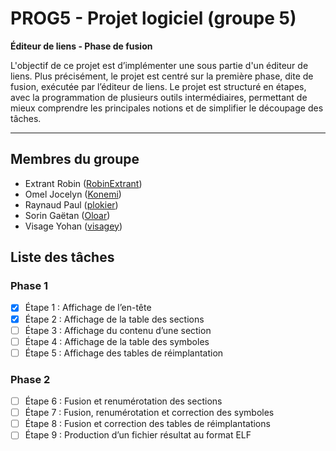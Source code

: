 # PROG5 - Projet logiciel (groupe 5)

**Éditeur de liens - Phase de fusion**

L'objectif  de  ce  projet  est  d’implémenter  une  sous  partie  d'un  éditeur  de  liens. Plus  précisément, le projet est centré sur la première phase, dite de fusion, exécutée par l’éditeur de liens. Le projet est structuré en étapes, avec la programmation de plusieurs outils intermédiaires, permettant de mieux comprendre les principales notions et de simplifier le découpage des tâches.

***

## Membres du groupe

* Extrant Robin ([RobinExtrant](https://github.com/RobinExtrant))
* Omel Jocelyn ([Konemi](https://github.com/Konemi))
* Raynaud Paul ([plokier](https://github.com/plokier))
* Sorin Gaëtan ([Oloar](https://github.com/Oloar))
* Visage Yohan ([visagey](https://github.com/visagey))

## Liste des tâches

### Phase 1
- [X] Étape 1 : Affichage de l’en-tête
- [X] Étape 2 : Affichage de la table des sections
- [ ] Étape 3 : Affichage du contenu d’une section
- [ ] Étape 4 : Affichage de la table des symboles
- [ ] Étape 5 : Affichage des tables de réimplantation

### Phase 2
- [ ] Étape 6 : Fusion et renumérotation des sections
- [ ] Étape 7 : Fusion, renumérotation et correction des symboles
- [ ] Étape 8 : Fusion et correction des tables de réimplantations
- [ ] Étape 9 : Production d’un fichier résultat au format ELF
